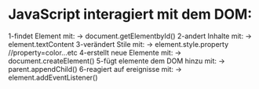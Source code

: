 # JavaScript interagiert mit dem DOM:

1-findet Element mit:               -> document.getElementbyId()
2-andert Inhalte mit:               -> element.textContent
3-verändert Stile mit:              -> element.style.property //property=color...etc
4-erstellt neue Elemente mit:       -> document.createElement()
5-fügt elemente dem DOM hinzu mit:  -> parent.appendChild()
6-reagiert auf ereignisse mit:      -> element.addEventListener()